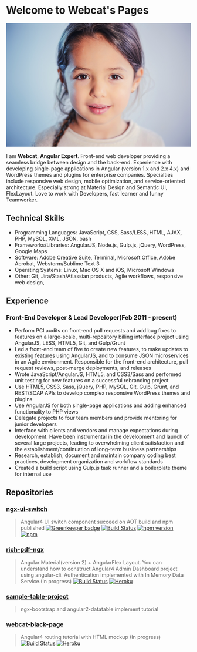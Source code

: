 # Welcome to Webcat's Pages

 ![Image](webcat_portrait.png)

I am **Webcat**, **Angular Expert**.
Front-end web developer providing a seamless bridge between design and the back-end. Experience with developing single-page applications in Angular (version 1.x and 2.x 4.x) and WordPress themes and plugins for enterprise companies. Specialties include responsive web design, mobile optimization, and service-oriented architecture.
Especially strong at Material Design and Semantic UI, FlexLayout.
Love to work with Developers, fast learner and funny Teamworker.


## Technical Skills

* Programming Languages: JavaScript, CSS, Sass/LESS, HTML, AJAX, PHP, MySQL, XML, JSON, bash
* Frameworks/Libraries: AngularJS, Node.js, Gulp.js, jQuery, WordPress, Google Maps
* Software: Adobe Creative Suite, Terminal, Microsoft Office, Adobe Acrobat, Webstorm/Sublime Text 3
* Operating Systems: Linux, Mac OS X and iOS, Microsoft Windows
* Other: Git, Jira/Stash/Atlassian products, Agile workflows, responsive web design,

## Experience

### Front-End Developer & Lead Developer(Feb 2011 - present)

* Perform PCI audits on front-end pull requests and add bug fixes to features on a large-scale, multi-repository billing interface project using AngularJS, LESS, HTML5, Git, and Gulp/Grunt
* Led a front-end team of five to create new features, to make updates to existing features using AngularJS, and to consume JSON microservices in an Agile environment. Responsible for the front-end architecture, pull request reviews, post-merge deployments, and releases
* Wrote JavaScript/AngularJS, HTML5, and CSS3/Sass and performed unit testing for new features on a successful rebranding project
* Use HTML5, CSS3, Sass, jQuery, PHP, MySQL, Git, Gulp, Grunt, and REST/SOAP APIs to develop complex responsive WordPress themes and plugins
* Use AngularJS for both single-page applications and adding enhanced functionality to PHP views
* Delegate projects to four team members and provide mentoring for junior developers
* Interface with clients and vendors and manage expectations during development. Have been instrumental in the development and launch of several large projects, leading to overwhelming client satisfaction and the establishment/continuation of long-term business partnerships
* Research, establish, document and maintain company coding best practices, development organization and workflow standards
* Created a build script using Gulp.js task runner and a boilerplate theme for internal use

## Repositories

### [ngx-ui-switch](https://github.com/webcat12345/ngx-ui-switch)
>Angular4 UI switch component succeed on AOT build and npm published
>[![Greenkeeper badge](https://badges.greenkeeper.io/webcat12345/ngx-ui-switch.svg)](https://greenkeeper.io/) [![Build Status](https://travis-ci.org/webcat12345/ngx-ui-switch.svg?branch=master)](https://travis-ci.org/webcat12345/ngx-ui-switch) [![npm version](https://badge.fury.io/js/ngx-ui-switch.svg)](https://badge.fury.io/js/ngx-ui-switch) [![npm](https://img.shields.io/npm/dm/localeval.svg)](https://www.npmjs.com/package/ngx-ui-switch)

### [rich-pdf-ngx](https://github.com/webcat12345/rich-pdf-ngx)
>Angular Material(version 2) + AngularFlex Layout. You can understand how to construct Angular4 Admin Dashboard project using angular-cli.
>Authentication implemented with In Memory Data Service.(In progress)
>[![Build Status](https://travis-ci.org/webcat12345/rich-pdf-ngx.svg?branch=master)](https://travis-ci.org/webcat12345/rich-pdf-ngx)  [![Heroku](https://heroku-badge.herokuapp.com/?app=heroku-badge&style=flat)](https://webblack.herokuapp.com/)

### [sample-table-project](https://github.com/webcat12345/sample-table-project)
>ngx-bootstrap and angular2-datatable implement tutorial

### [webcat-black-page](https://github.com/webcat12345/webcat-black-page)
>Angular4 routing tutorial with HTML mockup (In progress)
>[![Build Status](https://travis-ci.org/webcat12345/webcat-black-page.svg?branch=master)](https://travis-ci.org/webcat12345/webcat-black-page) [![Heroku](https://heroku-badge.herokuapp.com/?app=heroku-badge&style=flat)](https://webblack.herokuapp.com/)
